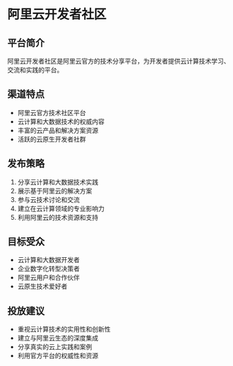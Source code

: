 # 阿里云开发者社区

## 平台简介
阿里云开发者社区是阿里云官方的技术分享平台，为开发者提供云计算技术学习、交流和实践的平台。

## 渠道特点
- 阿里云官方技术社区平台
- 云计算和大数据技术的权威内容
- 丰富的云产品和解决方案资源
- 活跃的云原生开发者社群

## 发布策略
1. 分享云计算和大数据技术实践
2. 展示基于阿里云的解决方案
3. 参与云技术讨论和交流
4. 建立在云计算领域的专业影响力
5. 利用阿里云的技术资源和支持

## 目标受众
- 云计算和大数据开发者
- 企业数字化转型决策者
- 阿里云用户和合作伙伴
- 云原生技术爱好者

## 投放建议
- 重视云计算技术的实用性和创新性
- 建立与阿里云生态的深度集成
- 分享真实的云上实践和案例
- 利用官方平台的权威性和资源